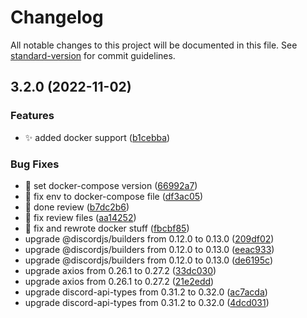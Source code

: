 # Changelog

All notable changes to this project will be documented in this file. See [standard-version](https://github.com/conventional-changelog/standard-version) for commit guidelines.

## 3.2.0 (2022-11-02)


### Features

* :sparkles: added docker support ([b1cebba](https://github.com/ZynerOrg/xyter/commit/b1cebba225f431d9b5a7a38524f8efa2fcdb5b66))


### Bug Fixes

* :art: set docker-compose version ([66992a7](https://github.com/ZynerOrg/xyter/commit/66992a75564eafa4ee1b65a9d054ce2be1e433d5))
* :bug: fix env to docker-compose file ([df3ac05](https://github.com/ZynerOrg/xyter/commit/df3ac05ac84d2f45aaedb28ab7f5007f935f1ea1))
* :construction: done review ([b7dc2b6](https://github.com/ZynerOrg/xyter/commit/b7dc2b6fc6ce111496d3f818aaa9bf1e9c59a1ed))
* :construction: fix review files ([aa14252](https://github.com/ZynerOrg/xyter/commit/aa14252108adebf156e277195b51d892130f3de0))
* :rocket: fix and rewrote docker stuff ([fbcbf85](https://github.com/ZynerOrg/xyter/commit/fbcbf8545b3cde8f3634b4a98c0a46af10cecb1f))
* upgrade @discordjs/builders from 0.12.0 to 0.13.0 ([209df02](https://github.com/ZynerOrg/xyter/commit/209df02ccc1a2d598667b25dbd0d305a5b9be593))
* upgrade @discordjs/builders from 0.12.0 to 0.13.0 ([eeac933](https://github.com/ZynerOrg/xyter/commit/eeac9335e9e05c266224a33faf66878006ec724b))
* upgrade @discordjs/builders from 0.12.0 to 0.13.0 ([de6195c](https://github.com/ZynerOrg/xyter/commit/de6195cf16612a0ccca824fb8d0a992d9dfdb237))
* upgrade axios from 0.26.1 to 0.27.2 ([33dc030](https://github.com/ZynerOrg/xyter/commit/33dc030def6cbec3420d2ea5188ba454b6544f6f))
* upgrade axios from 0.26.1 to 0.27.2 ([21e2edd](https://github.com/ZynerOrg/xyter/commit/21e2edd1f51ba2373297b8d127534f9c3ee8ce03))
* upgrade discord-api-types from 0.31.2 to 0.32.0 ([ac7acda](https://github.com/ZynerOrg/xyter/commit/ac7acda21bc9587ca68b685d097724465e2d1558))
* upgrade discord-api-types from 0.31.2 to 0.32.0 ([4dcd031](https://github.com/ZynerOrg/xyter/commit/4dcd031f3b027452285ffac3ba84984647148717))
